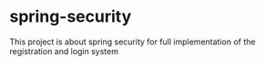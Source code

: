 # spring-security
This project is about spring security for full implementation of the registration and login system 
